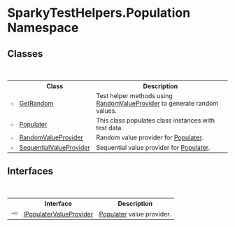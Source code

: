 # SparkyTestHelpers.Population Namespace

## Classes
&nbsp;<table><tr><th></th><th>Class</th><th>Description</th></tr><tr><td>![Public class](media/pubclass.gif "Public class")</td><td><a href="T_SparkyTestHelpers_Population_GetRandom.md">GetRandom</a></td><td>
Test helper methods using <a href="T_SparkyTestHelpers_Population_RandomValueProvider.md">RandomValueProvider</a> to generate random values.</td></tr><tr><td>![Public class](media/pubclass.gif "Public class")</td><td><a href="T_SparkyTestHelpers_Population_Populater.md">Populater</a></td><td>
This class populates class instances with test data.</td></tr><tr><td>![Public class](media/pubclass.gif "Public class")</td><td><a href="T_SparkyTestHelpers_Population_RandomValueProvider.md">RandomValueProvider</a></td><td>
Random value provider for <a href="T_SparkyTestHelpers_Population_Populater.md">Populater</a>.</td></tr><tr><td>![Public class](media/pubclass.gif "Public class")</td><td><a href="T_SparkyTestHelpers_Population_SequentialValueProvider.md">SequentialValueProvider</a></td><td>
Sequential value provider for <a href="T_SparkyTestHelpers_Population_Populater.md">Populater</a>.</td></tr></table>

## Interfaces
&nbsp;<table><tr><th></th><th>Interface</th><th>Description</th></tr><tr><td>![Public interface](media/pubinterface.gif "Public interface")</td><td><a href="T_SparkyTestHelpers_Population_IPopulaterValueProvider.md">IPopulaterValueProvider</a></td><td><a href="T_SparkyTestHelpers_Population_Populater.md">Populater</a> value provider.</td></tr></table>&nbsp;
